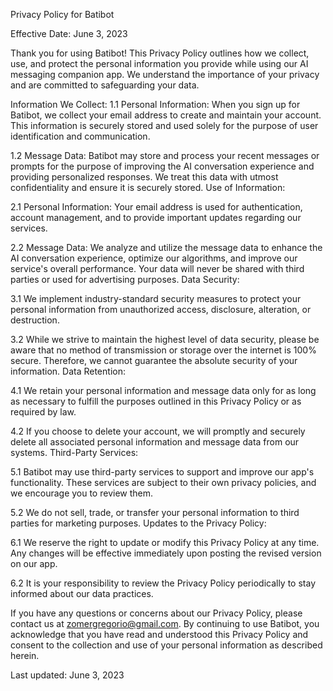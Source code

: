Privacy Policy for Batibot

Effective Date: June 3, 2023

Thank you for using Batibot! This Privacy Policy outlines how we collect, use, and protect the personal information you provide while using our AI messaging companion app. We understand the importance of your privacy and are committed to safeguarding your data.

Information We Collect:
1.1 Personal Information: When you sign up for Batibot, we collect your email address to create and maintain your account. This information is securely stored and used solely for the purpose of user identification and communication.

1.2 Message Data: Batibot may store and process your recent messages or prompts for the purpose of improving the AI conversation experience and providing personalized responses. We treat this data with utmost confidentiality and ensure it is securely stored.
Use of Information:

2.1 Personal Information: Your email address is used for authentication, account management, and to provide important updates regarding our services.

2.2 Message Data: We analyze and utilize the message data to enhance the AI conversation experience, optimize our algorithms, and improve our service's overall performance. Your data will never be shared with third parties or used for advertising purposes.
Data Security:

3.1 We implement industry-standard security measures to protect your personal information from unauthorized access, disclosure, alteration, or destruction.

3.2 While we strive to maintain the highest level of data security, please be aware that no method of transmission or storage over the internet is 100% secure. Therefore, we cannot guarantee the absolute security of your information.
Data Retention:

4.1 We retain your personal information and message data only for as long as necessary to fulfill the purposes outlined in this Privacy Policy or as required by law.

4.2 If you choose to delete your account, we will promptly and securely delete all associated personal information and message data from our systems.
Third-Party Services:

5.1 Batibot may use third-party services to support and improve our app's functionality. These services are subject to their own privacy policies, and we encourage you to review them.

5.2 We do not sell, trade, or transfer your personal information to third parties for marketing purposes.
Updates to the Privacy Policy:

6.1 We reserve the right to update or modify this Privacy Policy at any time. Any changes will be effective immediately upon posting the revised version on our app.

6.2 It is your responsibility to review the Privacy Policy periodically to stay informed about our data practices.

If you have any questions or concerns about our Privacy Policy, please contact us at zomergregorio@gmail.com. By continuing to use Batibot, you acknowledge that you have read and understood this Privacy Policy and consent to the collection and use of your personal information as described herein.

Last updated: June 3, 2023
